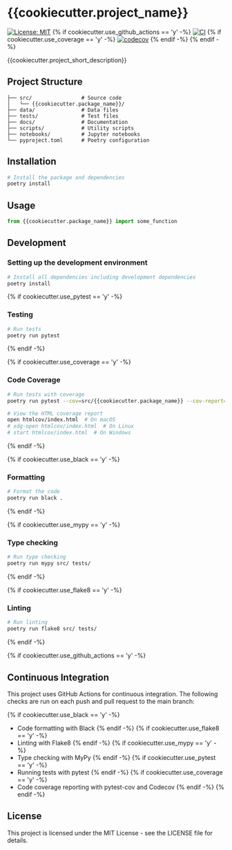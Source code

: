 # {{cookiecutter.project_name}}
[![License: MIT](https://img.shields.io/badge/License-MIT-yellow.svg)](./LICENSE)
{% if cookiecutter.use_github_actions == 'y' -%}
[![CI](https://github.com/{{cookiecutter.github_username}}/{{cookiecutter.project_slug}}/workflows/CI/badge.svg)](https://github.com/{{cookiecutter.github_username}}/{{cookiecutter.project_slug}}/actions?query=workflow%3ACI)
{% if cookiecutter.use_coverage == 'y' -%}
[![codecov](https://codecov.io/gh/{{cookiecutter.github_username}}/{{cookiecutter.project_slug}}/branch/main/graph/badge.svg)](https://codecov.io/gh/{{cookiecutter.github_username}}/{{cookiecutter.project_slug}})
{% endif -%}
{% endif -%}


{{cookiecutter.project_short_description}}

## Project Structure

```
├── src/                # Source code
│   └── {{cookiecutter.package_name}}/
├── data/               # Data files
├── tests/              # Test files
├── docs/               # Documentation
├── scripts/            # Utility scripts
├── notebooks/          # Jupyter notebooks
└── pyproject.toml      # Poetry configuration
```

## Installation

```bash
# Install the package and dependencies
poetry install
```

## Usage

```python
from {{cookiecutter.package_name}} import some_function
```

## Development

### Setting up the development environment

```bash
# Install all dependencies including development dependencies
poetry install
```

{% if cookiecutter.use_pytest == 'y' -%}
### Testing

```bash
# Run tests
poetry run pytest
```
{% endif -%}

{% if cookiecutter.use_coverage == 'y' -%}
### Code Coverage

```bash
# Run tests with coverage
poetry run pytest --cov=src/{{cookiecutter.package_name}} --cov-report=html

# View the HTML coverage report
open htmlcov/index.html  # On macOS
# xdg-open htmlcov/index.html  # On Linux
# start htmlcov/index.html  # On Windows
```
{% endif -%}

{% if cookiecutter.use_black == 'y' -%}
### Formatting

```bash
# Format the code
poetry run black .
```
{% endif -%}

{% if cookiecutter.use_mypy == 'y' -%}
### Type checking

```bash
# Run type checking
poetry run mypy src/ tests/
```
{% endif -%}

{% if cookiecutter.use_flake8 == 'y' -%}
### Linting

```bash
# Run linting
poetry run flake8 src/ tests/
```
{% endif -%}

{% if cookiecutter.use_github_actions == 'y' -%}
## Continuous Integration

This project uses GitHub Actions for continuous integration. The following checks are run on each push and pull request to the main branch:

{% if cookiecutter.use_black == 'y' -%}
- Code formatting with Black
{% endif -%}
{% if cookiecutter.use_flake8 == 'y' -%}
- Linting with Flake8
{% endif -%}
{% if cookiecutter.use_mypy == 'y' -%}
- Type checking with MyPy
{% endif -%}
{% if cookiecutter.use_pytest == 'y' -%}
- Running tests with pytest
{% endif -%}
{% if cookiecutter.use_coverage == 'y' -%}
- Code coverage reporting with pytest-cov and Codecov
{% endif -%}
{% endif -%}

## License

This project is licensed under the MIT License - see the LICENSE file for details.
